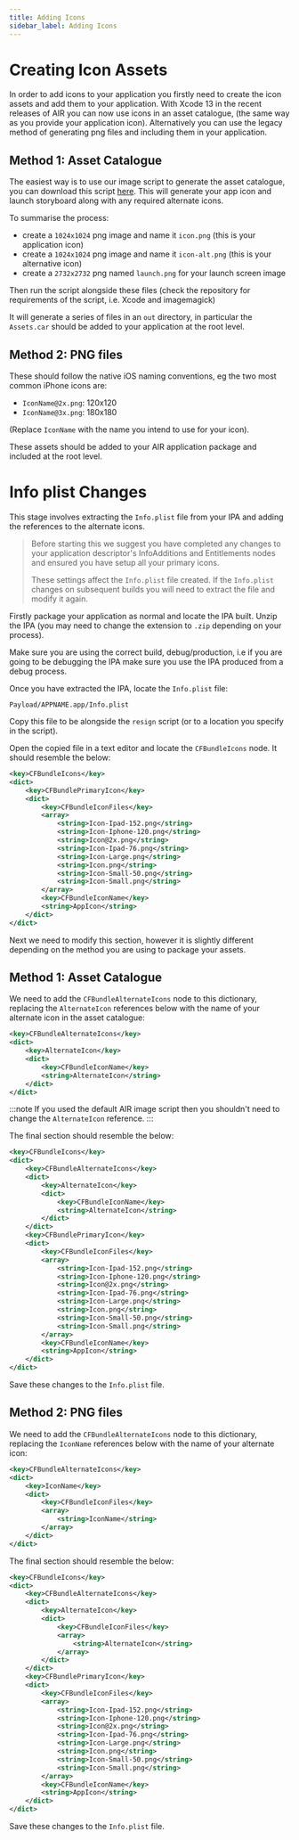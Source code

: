 ```yaml
---
title: Adding Icons
sidebar_label: Adding Icons
---
```


# Creating Icon Assets

In order to add icons to your application you firstly need to create the icon assets and add them to your application. With Xcode 13 in the recent releases of AIR you can now use icons in an asset catalogue, (the same way as you provide your application icon). Alternatively you can use the legacy method of generating png files and including them in your application.

## Method 1: Asset Catalogue

The easiest way is to use our image script to generate the asset catalogue, you can download this script [here](https://github.com/distriqt/AIR-ImageScripts). This will generate your app icon and launch storyboard along with any required alternate icons.

To summarise the process:

- create a `1024x1024` png image and name it `icon.png` (this is your application icon)
- create a `1024x1024` png image and name it `icon-alt.png` (this is your alternative icon)
- create a `2732x2732` png named `launch.png` for your launch screen image

Then run the script alongside these files (check the repository for requirements of the script, i.e. Xcode and imagemagick)

It will generate a series of files in an `out` directory, in particular the `Assets.car` should be added to your application at the root level.


## Method 2: PNG files

These should follow the native iOS naming conventions, eg the two most common iPhone icons are:

- `IconName@2x.png`: 120x120 
- `IconName@3x.png`: 180x180 
 
(Replace `IconName` with the name you intend to use for your icon).

These assets should be added to your AIR application package and included at the root level.



# Info plist Changes

This stage involves extracting the `Info.plist` file from your IPA and adding the references to the alternate icons.

>
> Before starting this we suggest you have completed any changes to your application descriptor's InfoAdditions and Entitlements nodes and ensured you have setup all your primary icons. 
> 
> These settings affect the `Info.plist` file created. If the `Info.plist` changes on subsequent builds you will need to extract the file and modify it again.
>

Firstly package your application as normal and locate the IPA built. Unzip the IPA (you may need to change the extension to `.zip` depending on your process).

Make sure you are using the correct build, debug/production, i.e if you are going to be debugging the IPA make sure you use the IPA produced from a debug process.

Once you have extracted the IPA, locate the `Info.plist` file:

```
Payload/APPNAME.app/Info.plist
```

Copy this file to be alongside the `resign` script (or to a location you specify in the script).

Open the copied file in a text editor and locate the `CFBundleIcons` node. It should resemble the below:


```xml
<key>CFBundleIcons</key>
<dict>
    <key>CFBundlePrimaryIcon</key>
    <dict>
        <key>CFBundleIconFiles</key>
        <array>
            <string>Icon-Ipad-152.png</string>
            <string>Icon-Iphone-120.png</string>
            <string>Icon@2x.png</string>
            <string>Icon-Ipad-76.png</string>
            <string>Icon-Large.png</string>
            <string>Icon.png</string>
            <string>Icon-Small-50.png</string>
            <string>Icon-Small.png</string>
        </array>
        <key>CFBundleIconName</key>
        <string>AppIcon</string>
    </dict>
</dict>
```

Next we need to modify this section, however it is slightly different depending on the method you are using to package your assets.

## Method 1: Asset Catalogue


We need to add the `CFBundleAlternateIcons` node to this dictionary, replacing the `AlternateIcon` references below with the name of your alternate icon in the asset catalogue:

```xml
<key>CFBundleAlternateIcons</key>
<dict>
    <key>AlternateIcon</key>
    <dict>
        <key>CFBundleIconName</key>
        <string>AlternateIcon</string>
    </dict>
</dict>
```

:::note 
If you used the default AIR image script then you shouldn't need to change the `AlternateIcon` reference.
::: 

The final section should resemble the below:

```xml
<key>CFBundleIcons</key>
<dict>
    <key>CFBundleAlternateIcons</key>
    <dict>
        <key>AlternateIcon</key>
        <dict>
            <key>CFBundleIconName</key>
            <string>AlternateIcon</string>
        </dict>
    </dict>
    <key>CFBundlePrimaryIcon</key>
    <dict>
        <key>CFBundleIconFiles</key>
        <array>
            <string>Icon-Ipad-152.png</string>
            <string>Icon-Iphone-120.png</string>
            <string>Icon@2x.png</string>
            <string>Icon-Ipad-76.png</string>
            <string>Icon-Large.png</string>
            <string>Icon.png</string>
            <string>Icon-Small-50.png</string>
            <string>Icon-Small.png</string>
        </array>
        <key>CFBundleIconName</key>
        <string>AppIcon</string>
    </dict>
</dict>
```

Save these changes to the `Info.plist` file.


## Method 2: PNG files


We need to add the `CFBundleAlternateIcons` node to this dictionary, replacing the `IconName` references below with the name of your alternate icon:

```xml
<key>CFBundleAlternateIcons</key>
<dict>
    <key>IconName</key>
    <dict>
        <key>CFBundleIconFiles</key>
        <array>
            <string>IconName</string>
        </array>
    </dict>
</dict>
```

The final section should resemble the below:

```xml
<key>CFBundleIcons</key>
<dict>
    <key>CFBundleAlternateIcons</key>
    <dict>
        <key>AlternateIcon</key>
        <dict>
            <key>CFBundleIconFiles</key>
            <array>
                <string>AlternateIcon</string>
            </array>
        </dict>
    </dict>
    <key>CFBundlePrimaryIcon</key>
    <dict>
        <key>CFBundleIconFiles</key>
        <array>
            <string>Icon-Ipad-152.png</string>
            <string>Icon-Iphone-120.png</string>
            <string>Icon@2x.png</string>
            <string>Icon-Ipad-76.png</string>
            <string>Icon-Large.png</string>
            <string>Icon.png</string>
            <string>Icon-Small-50.png</string>
            <string>Icon-Small.png</string>
        </array>
        <key>CFBundleIconName</key>
        <string>AppIcon</string>
    </dict>
</dict>
```

Save these changes to the `Info.plist` file.

























